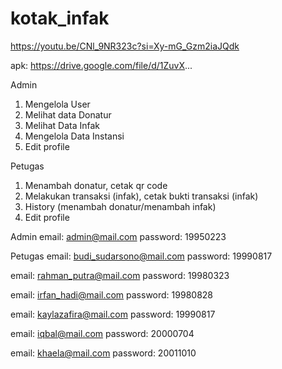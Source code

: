 # kotak_infak

https://youtu.be/CNl_9NR323c?si=Xy-mG_Gzm2iaJQdk

apk:
https://drive.google.com/file/d/1ZuvX...

Admin

1. Mengelola User
2. Melihat data Donatur
3. Melihat Data Infak
4. Mengelola Data Instansi
5. Edit profile

Petugas

1. Menambah donatur, cetak qr code
2. Melakukan transaksi (infak), cetak bukti transaksi (infak)
3. History (menambah donatur/menambah infak)
4. Edit profile

Admin
email: admin@mail.com
password: 19950223

Petugas
email: budi_sudarsono@mail.com
password: 19990817

email: rahman_putra@mail.com
password: 19980323

email: irfan_hadi@mail.com
password: 19980828

email: kaylazafira@mail.com
password: 19990817

email: iqbal@mail.com
password: 20000704

email: khaela@mail.com
password: 20011010
